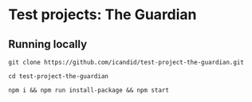 # Test projects: The Guardian

## Running locally

```
git clone https://github.com/icandid/test-project-the-guardian.git

cd test-project-the-guardian

npm i && npm run install-package && npm start
```
